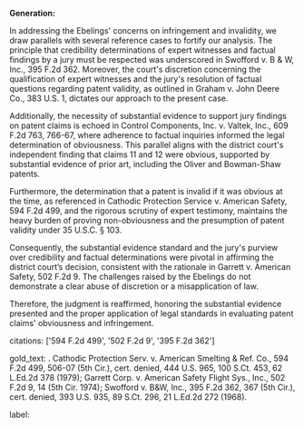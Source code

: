 **Generation:**

In addressing the Ebelings' concerns on infringement and invalidity, we draw parallels with several reference cases to fortify our analysis. The principle that credibility determinations of expert witnesses and factual findings by a jury must be respected was underscored in Swofford v. B & W, Inc., 395 F.2d 362. Moreover, the court's discretion concerning the qualification of expert witnesses and the jury's resolution of factual questions regarding patent validity, as outlined in Graham v. John Deere Co., 383 U.S. 1, dictates our approach to the present case.

Additionally, the necessity of substantial evidence to support jury findings on patent claims is echoed in Control Components, Inc. v. Valtek, Inc., 609 F.2d 763, 766-67, where adherence to factual inquiries informed the legal determination of obviousness. This parallel aligns with the district court's independent finding that claims 11 and 12 were obvious, supported by substantial evidence of prior art, including the Oliver and Bowman-Shaw patents.

Furthermore, the determination that a patent is invalid if it was obvious at the time, as referenced in Cathodic Protection Service v. American Safety, 594 F.2d 499, and the rigorous scrutiny of expert testimony, maintains the heavy burden of proving non-obviousness and the presumption of patent validity under 35 U.S.C. § 103.

Consequently, the substantial evidence standard and the jury's purview over credibility and factual determinations were pivotal in affirming the district court’s decision, consistent with the rationale in Garrett v. American Safety, 502 F.2d 9. The challenges raised by the Ebelings do not demonstrate a clear abuse of discretion or a misapplication of law.

Therefore, the judgment is reaffirmed, honoring the substantial evidence presented and the proper application of legal standards in evaluating patent claims' obviousness and infringement.

citations: ['594 F.2d 499', '502 F.2d 9', '395 F.2d 362']

gold_text: . Cathodic Protection Serv. v. American Smelting & Ref. Co., 594 F.2d 499, 506-07 (5th Cir.), cert. denied, 444 U.S. 965, 100 S.Ct. 453, 62 L.Ed.2d 378 (1979); Garrett Corp. v. American Safety Flight Sys., Inc., 502 F.2d 9, 14 (5th Cir. 1974); Swofford v. B&W, Inc., 395 F.2d 362, 367 (5th Cir.), cert. denied, 393 U.S. 935, 89 S.Ct. 296, 21 L.Ed.2d 272 (1968).

label: 